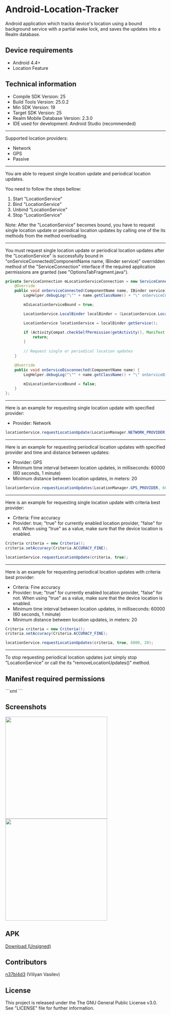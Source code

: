 <h1>Android-Location-Tracker</h1>
<p>Android application which tracks device's location using a bound background service with a partial wake lock, and saves the updates into a Realm database.</p>

<h2>Device requirements</h2>
<ul>
  <li>Android 4.4+</li>
  <li>Location Feature</li>
</ul>

<h2>Technical information</h2>
<ul>
  <li>Compile SDK Version: 25</li>
  <li>Build Tools Version: 25.0.2</li>
  <li>Min SDK Version: 19</li>
  <li>Target SDK Version: 25</li>
  <li>Realm Mobile Database Version: 2.3.0</li>
  <li>IDE used for development: Android Studio (recommended)</li>
</ul>

<hr />

<p>Supported location providers:</p>
<ul>
  <li>Network</li>
  <li>GPS</li>
  <li>Passive</li>
</ul>

<hr />

<p>You are able to request single location update and periodical location updates.</p>

<p>You need to follow the steps bellow:</p>
<ol>
  <li>Start "LocationService"</li>
  <li>Bind "LocationService"</li>
  <li>Unbind "LocationService"</li>
  <li>Stop "LocationService"</li>
</ol>

<p>Note: After the "LocationService" becomes bound, you have to request single location update or periodical location updates by calling one of the its methods from the method overloading.</p>

<hr />

<p>You must request single location update or periodical location updates after the "LocationService" is successfully bound in "onServiceConnected(ComponentName name, IBinder service)" overridden method of the "ServiceConnection" interface if the required application permissions are granted (see "OptionsTabFragment.java").</p>

```java
private ServiceConnection mLocationServiceConnection = new ServiceConnection() {
    @Override
    public void onServiceConnected(ComponentName name, IBinder service) {
        LogHelper.debugLog("\"" + name.getClassName() + "\" onServiceConnected");

        mIsLocationServiceBound = true;

        LocationService.LocalBinder localBinder = (LocationService.LocalBinder) service;

        LocationService locationService = localBinder.getService();

        if (ActivityCompat.checkSelfPermission(getActivity(), Manifest.permission.ACCESS_FINE_LOCATION) != PackageManager.PERMISSION_GRANTED || ActivityCompat.checkSelfPermission(getActivity(), Manifest.permission.ACCESS_COARSE_LOCATION) != PackageManager.PERMISSION_GRANTED) {
            return;
        }
        
        // Request single or periodical location updates
    }

    @Override
    public void onServiceDisconnected(ComponentName name) {
        LogHelper.debugLog("\"" + name.getClassName() + "\" onServiceDisconnected");

        mIsLocationServiceBound = false;
    }
};
```

<hr />

<p>Here is an example for requesting single location update with specified provider:</p>
<ul>
  <li>Provider: Network</li>
</ul>

```java
locationService.requestLocationUpdate(LocationManager.NETWORK_PROVIDER);
```

<hr />

<p>Here is an example for requesting periodical location updates with specified provider and time and distance between updates:</p>
<ul>
  <li>Provider: GPS</li>
  <li>Minimum time interval between location updates, in milliseconds: 60000 (60 seconds, 1 minute)</li>
  <li>Minimum distance between location updates, in meters: 20</li>
</ul>

```java
locationService.requestLocationUpdates(LocationManager.GPS_PROVIDER, 60000, 20);
```

<hr />

<p>Here is an example for requesting single location update with criteria best provider:</p>
<ul>
  <li>Criteria: Fine accuracy</li>
  <li>Provider: true; "true" for currently enabled location provider, "false" for not. When using "true" as a value, make sure that the device location is enabled.</li>
</ul>

```java
Criteria criteria = new Criteria();
criteria.setAccuracy(Criteria.ACCURACY_FINE);

locationService.requestLocationUpdate(criteria, true);
```

<hr />

<p>Here is an example for requesting periodical location updates with criteria best provider:</p>
<ul>
  <li>Criteria: Fine accuracy</li>
  <li>Provider: true; "true" for currently enabled location provider, "false" for not. When using "true" as a value, make sure that the device location is enabled.</li>
  <li>Minimum time interval between location updates, in milliseconds: 60000 (60 seconds, 1 minute)</li>
  <li>Minimum distance between location updates, in meters: 20</li>
</ul>

```java
Criteria criteria = new Criteria();
criteria.setAccuracy(Criteria.ACCURACY_FINE);

locationService.requestLocationUpdates(criteria, true, 6000, 20);
```

<hr />

<p>To stop requesting periodical location updates just simply stop "LocationService" or call the its "removeLocationUpdates()" method.</p>

<h2>Manifest required permissions</h2>
```xml
<uses-permission android:name="android.permission.WAKE_LOCK" />

<uses-permission android:name="android.permission.ACCESS_FINE_LOCATION" />
<uses-permission android:name="android.permission.ACCESS_COARSE_LOCATION" />
```

<h2>Screenshots</h2>
<img src="https://raw.githubusercontent.com/n37bl4d3/Android-Location-Tracker/master/Screenshots/Screenshot1.png" width="320" />
<img src="https://raw.githubusercontent.com/n37bl4d3/Android-Location-Tracker/master/Screenshots/Screenshot2.png" width="320" />

<h2>APK</h2>
<a href="https://github.com/n37bl4d3/Android-Location-Tracker/raw/master/app-debug.apk" target="_blank">Download (Unsigned)</a>

<h2>Contributors</h2>
<a href="https://github.com/n37bl4d3/" target="_blank">n37bl4d3</a> (Viliyan Vasilev)

<h2>License</h2>
<p>This project is released under the The GNU General Public License v3.0. See "LICENSE" file for further information.</p>
